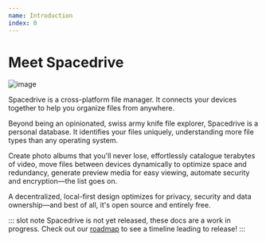 ```yaml
---
name: Introduction
index: 0
---
```


# Meet Spacedrive

![image](/app-ui-explorer.webp)

Spacedrive is a cross-platform file manager. It connects your devices together to help you organize files from anywhere.

Beyond being an opinionated, swiss army knife file explorer, Spacedrive is a personal database. It identifies your files uniquely, understanding more file types than any operating system.

Create photo albums that you'll never lose, effortlessly catalogue terabytes of video, move files between devices dynamically to optimize space and redundancy, generate preview media for easy viewing, automate security and encryption—the list goes on.

A decentralized, local-first design optimizes for privacy, security and data ownership—and best of all, it's open source and entirely free.

::: slot note
Spacedrive is not yet released, these docs are a work in progress. Check out our [roadmap](/roadmap) to see a timeline leading to release!
:::
